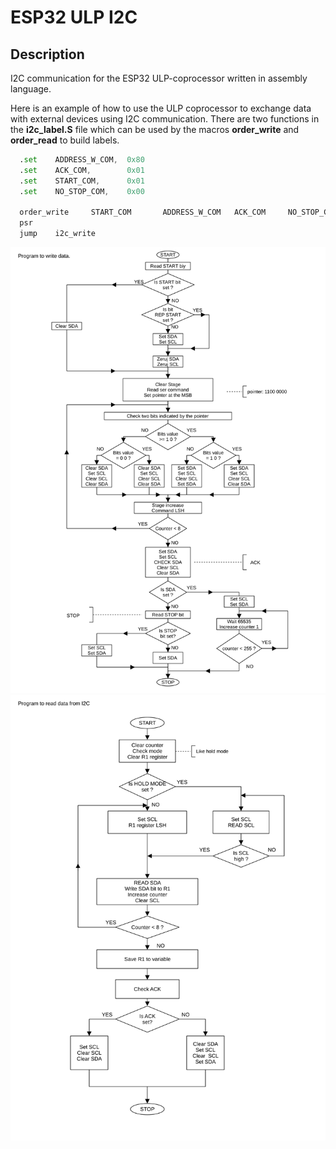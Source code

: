 # ESP32 ULP I2C

## Description
I2C communication for the ESP32 ULP-coprocessor written in assembly language.

Here is an example of how to use the ULP coprocessor to exchange data with external devices using I2C communication. There are two functions in the **i2c_label.S** file which can be used by the macros **order_write** and **order_read** to build labels.

```asm
  .set    ADDRESS_W_COM,  0x80
  .set    ACK_COM,        0x01
  .set    START_COM,      0x01
  .set    NO_STOP_COM,    0x00

  order_write     START_COM       ADDRESS_W_COM   ACK_COM     NO_STOP_COM
  psr
  jump    i2c_write
```

![I2C write](files/i2c_write.svg)
![I2C read](files/i2c_read.svg)

